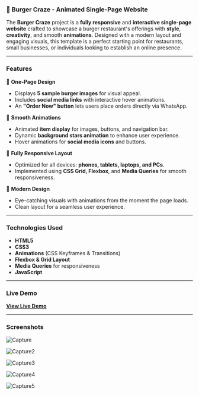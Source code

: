 ### 🍔 **Burger Craze - Animated Single-Page Website**  

The **Burger Craze** project is a **fully responsive** and **interactive single-page website** crafted to showcase a burger restaurant's offerings with **style**, **creativity**, and smooth **animations**. Designed with a modern layout and engaging visuals, this template is a perfect starting point for restaurants, small businesses, or individuals looking to establish an online presence.

---

### **Features**  
🔷 **One-Page Design**  
- Displays **5 sample burger images** for visual appeal.  
- Includes **social media links** with interactive hover animations.  
- An **"Order Now" button** lets users place orders directly via WhatsApp.  

🔷 **Smooth Animations**  
- Animated **item display** for images, buttons, and navigation bar.  
- Dynamic **background stars animation** to enhance user experience.  
- Hover animations for **social media icons** and buttons.  

🔷 **Fully Responsive Layout**  
- Optimized for all devices: **phones, tablets, laptops, and PCs**.  
- Implemented using **CSS Grid, Flexbox**, and **Media Queries** for smooth responsiveness.  

🔷 **Modern Design**  
- Eye-catching visuals with animations from the moment the page loads.  
- Clean layout for a seamless user experience.  

---

### **Technologies Used**  
- **HTML5**  
- **CSS3**  
- **Animations** (CSS Keyframes & Transitions)  
- **Flexbox & Grid Layout**  
- **Media Queries** for responsiveness  
- **JavaScript**
---

### **Live Demo**  
[**View Live Demo**]() 

---

### **Screenshots**  

![Capture](https://github.com/user-attachments/assets/4d260527-bd6e-4356-b2e9-041e1176bf6a)

![Capture2](https://github.com/user-attachments/assets/06b954b0-7de0-4651-b3c1-e3c616bf87f6)

![Capture3](https://github.com/user-attachments/assets/0da6b55a-0010-46e2-8ce6-c3f7a10f5346)

![Capture4](https://github.com/user-attachments/assets/90311443-6aef-4b54-b704-5da576f31c7d)

![Capture5](https://github.com/user-attachments/assets/e3e08457-872e-4ff7-a8d2-ee15dcd5ca14)
